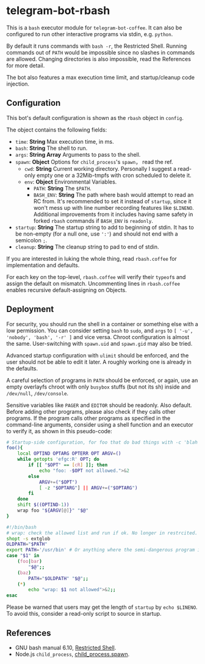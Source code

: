 telegram-bot-rbash
==================

This is a `bash` executor module for `telegram-bot-coffee`. It can also be
configured to run other interactive programs via stdin, e.g. `python`.

By default it runs commands with `bash -r`, the Restricted Shell. Running
commands out of `PATH` would be impossible since no slashes in commands 
are allowed. Changing directories is also impossible, read the References
for more detail.

The bot also features a max execution time limit, and startup/cleanup code
injection.

Configuration
-------------

This bot's default configuration is shown as the `rbash` object in `config`.

The object contains the following fields:

* `time`: **String** Max execution time, in ms.
* `bash`: **String** The shell to run.
* `args`: **String Array** Arguments to pass to the shell.
* `spawn`: **Object** Options for `child_process`'s `spawn`， read the ref.
  * `cwd`: **String** Current working directory. Personally I suggest a
    read-only empty one or a 32Mib-tmpfs with cron scheduled to delete it.
  * `env`: **Object** Environmental Variables.
    * `PATH`: **String** The `$PATH`.
	* `BASH_ENV`: **String** The path where bash would attempt to read an RC
	  from. It's recommended to set it instead of `startup`, since it won't
	  mess up with line number recording features like `$LINENO`.<br/>
	  Additional improvements from it includes having same safety in forked
	  `rbash` commands if `BASH_ENV` is `readonly`.
* `startup`: **String** The startup string to add to beginning of stdin. It
  has to be non-empty (for a null one, use `':'`) and should not end with a
  semicolon `;`.
* `cleanup`: **String** The cleanup string to pad to end of stdin.

If you are interested in luking the whole thing, read `rbash.coffee` for
implementation and defaults.

For each key on the top-level, `rbash.coffee` will verify their `typeof`s and
assign the default on mismatch. Uncommenting lines in `rbash.coffee` enables
recursive default-assigning on Objects.

Deployment
----------

For security, you should run the shell in a container or something else with
a low permission. You can consider setting `bash` to `sudo`, and `args` to
`[ '-u', 'nobody', 'bash', '-r' ]` and vice versa. Chroot configuration is
almost the same. User-switching with `spawn.uid` and `spawn.gid` may also be
tried.

Advanced startup configuration with `ulimit` should be enforced, and the user
should not be able to edit it later. A roughly working one is already in the
defaults.

A careful selection of programs in `PATH` should be enforced, or again, use an
empty overlayfs chroot with only `busybox` stuffs (but not its sh) inside and
`/dev/null`, `/dev/console`.

Sensitive variables like `PAGER` and `EDITOR` should be readonly. Also default.
Before adding other programs, please also check if they calls other programs.
If the program calls other programs as specified in the command-line arguments,
consider using a shell function and an executor to verify it, as shown in this
pseudo-code:

```Bash
# Startup-side configuration, for foo that do bad things with -c 'blah' and -R
foo(){
	local OPTIND OPTARG OPTERR OPT ARGV=()
	while getopts 'efgc:R' OPT; do
		if [[ "$OPT" == [cR] ]]; then
			echo "foo: -$OPT not allowed.">&2
		else
			ARGV+=("$OPT")
			[ -z "$OPTARG"] || ARGV+=("$OPTARG")
		fi
	done
	shift $((OPTIND-1))
	wrap foo "${ARGV[@]}" "$@"
}
```

```Bash
#!/bin/bash
# wrap: check the allowed list and run if ok. No longer in restrcited.
shopt -s extglob
OLDPATH="$PATH"
export PATH='/usr/bin' # Or anything where the semi-dangerous program is called
case "$1" in
	(foo|bar)
		"$@";;
	(baz)
		PATH="$OLDPATH" "$@";;
	(*)
		echo "wrap: $1 not allowed">&2;;
esac	
```

Please be warned that users may get the length of `startup` by `echo $LINENO`.
To avoid this, consider a read-only script to source in startup.

References
----------

* GNU bash manual 6.10, [Restricted Shell](http://www.gnu.org/software/bash/manual/html_node/The-Restricted-Shell.html).
* Node.js `child_process`, [child_process.spawn](https://nodejs.org/api/child_process.html#child_process_child_process_spawn_command_args_options).
